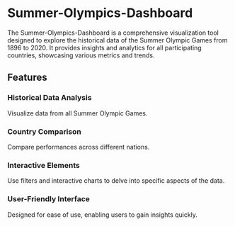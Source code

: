 # Summer-Olympics-Dashboard

The Summer-Olympics-Dashboard is a comprehensive visualization tool designed to explore the historical data of the Summer Olympic Games from 1896 to 2020. It provides insights and analytics for all participating countries, showcasing various metrics and trends.

## Features

### Historical Data Analysis
Visualize data from all Summer Olympic Games.

### Country Comparison
Compare performances across different nations.

### Interactive Elements
Use filters and interactive charts to delve into specific aspects of the data.

### User-Friendly Interface
Designed for ease of use, enabling users to gain insights quickly.

